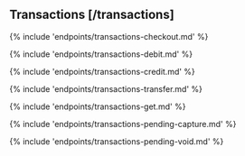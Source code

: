 ## Transactions [/transactions]

{% include 'endpoints/transactions-checkout.md' %}

{% include 'endpoints/transactions-debit.md' %}

{% include 'endpoints/transactions-credit.md' %}

{% include 'endpoints/transactions-transfer.md' %}

{% include 'endpoints/transactions-get.md' %}

{% include 'endpoints/transactions-pending-capture.md' %}

{% include 'endpoints/transactions-pending-void.md' %}
